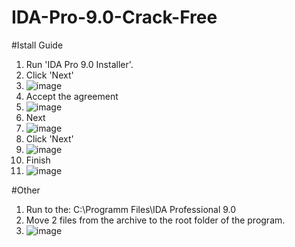 # IDA-Pro-9.0-Crack-Free

#Istall Guide
1. Run 'IDA Pro 9.0 Installer'.
2. Click 'Next'
3. ![image](https://github.com/user-attachments/assets/99f56219-d753-4b4c-ba70-bf3fe47e78c8)
4. Accept the agreement
5. ![image](https://github.com/user-attachments/assets/61c08877-085c-4226-98b0-85326e85c2e3)
6. Next
7. ![image](https://github.com/user-attachments/assets/6f964d4f-f1be-406e-9b75-dd5d4d66a492)
8. Click 'Next'
9. ![image](https://github.com/user-attachments/assets/ee8d0036-5d33-4f0f-b2a8-2b4e342df8f6)
10. Finish
11. ![image](https://github.com/user-attachments/assets/46263b45-729d-45b7-99d6-204af3e6627c)

#Other
1. Run to the: C:\Programm Files\IDA Professional 9.0
2. Move 2 files from the archive to the root folder of the program.
3. ![image](https://github.com/user-attachments/assets/bc89bb0c-d500-4682-8e46-6616ce5d3da3)





